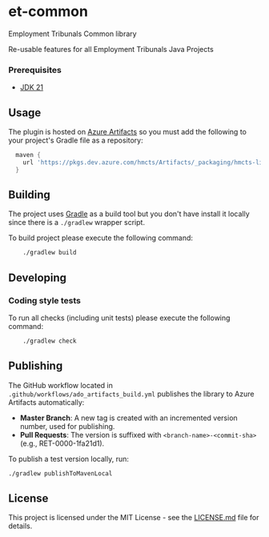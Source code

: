 # et-common
Employment Tribunals Common library

Re-usable features for all Employment Tribunals Java Projects

### Prerequisites

- [JDK 21](https://www.oracle.com/java)

## Usage

The plugin is hosted on [Azure Artifacts](https://hmcts.github.io/cloud-native-platform/common-pipeline/publishing-libraries/java.html) so you must add the following to your project's Gradle file as a repository:

```gradle
  maven {
    url 'https://pkgs.dev.azure.com/hmcts/Artifacts/_packaging/hmcts-lib/maven/v1'
  }
```

## Building

The project uses [Gradle](https://gradle.org) as a build tool but you don't have install it locally since there is a
`./gradlew` wrapper script.  

To build project please execute the following command:

```bash
    ./gradlew build
```

## Developing

### Coding style tests

To run all checks (including unit tests) please execute the following command:

```bash
    ./gradlew check
```

## Publishing

The GitHub workflow located in `.github/workflows/ado_artifacts_build.yml` publishes the library to Azure Artifacts automatically:

- **Master Branch**: A new tag is created with an incremented version number, used for publishing.
- **Pull Requests**: The version is suffixed with `<branch-name>-<commit-sha>` (e.g., RET-0000-1fa21d1).

To publish a test version locally, run:

```bash
./gradlew publishToMavenLocal
```

## License

This project is licensed under the MIT License - see the [LICENSE.md](LICENSE.md) file for details.
